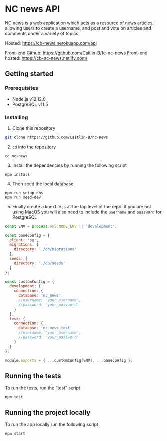 # NC news API

NC news is a web application which acts as a resource of news articles, allowing users to create a username, and post and vote on articles and comments under a variety of topics.

Hosted: https://cb-news.herokuapp.com/api

Front-end Github: https://github.com/Caitlin-B/fe-nc-news
Front-end hosted: https://cb-nc-news.netlify.com/

## Getting started

### Prerequisites

- Node.js v12.12.0
- PostgreSQL v11.5

### Installing

1. Clone this repository

```bash
git clone https://github.com/Caitlin-B/nc-news
```

2. `cd` into the repository

```
cd nc-news
```

3. Install the dependencies by running the following script

```
npm install
```

4. Then seed the local database

```
npm run setup-dbs
npm run seed-dev
```

5. Finally create a knexfile.js at the top level of the repo. If you are not using MacOS you will also need to include the `username` and `password` for PostgreSQL

```js
const ENV = process.env.NODE_ENV || 'development';

const baseConfig = {
  client: 'pg',
  migrations: {
    directory: './db/migrations'
  },
  seeds: {
    directory: './db/seeds'
  }
};

const customConfig = {
  development: {
    connection: {
      database: 'nc_news'
      //username: 'your_username',
      //password: 'your_password'
    }
  },
  test: {
    connection: {
      database: 'nc_news_test'
      //username: 'your_username',
      //password: 'your_password'
    }
  }
};

module.exports = { ...customConfig[ENV], ...baseConfig };
```

## Running the tests

To run the tests, run the "test" script

```
npm test
```

## Running the project locally

To run the app locally run the following script

```
npm start
```
